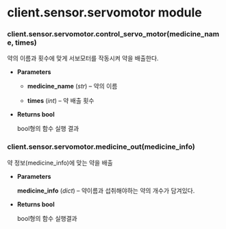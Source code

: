 # client.sensor.servomotor module


### client.sensor.servomotor.control_servo_motor(medicine_name, times)
약의 이름과 횟수에 맞게 서보모터를 작동시켜 약을 배출한다.


* **Parameters**

    
    * **medicine_name** (*str*) – 약의 이름


    * **times** (*int*) – 약 배출 횟수



* **Returns bool**

    bool형의 함수 실행 결과



### client.sensor.servomotor.medicine_out(medicine_info)
약 정보(medicine_info)에 맞는 약을 배출


* **Parameters**

    **medicine_info** (*dict*) – 약이름과 섭취해야하는 약의 개수가 담겨있다.



* **Returns bool**

    bool형의 함수 실행결과
